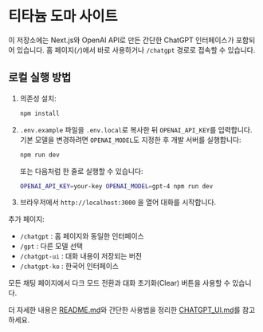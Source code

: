 # 티타늄 도마 사이트

이 저장소에는 Next.js와 OpenAI API로 만든 간단한 ChatGPT 인터페이스가 포함되어 있습니다. 홈 페이지(`/`)에서 바로 사용하거나 `/chatgpt` 경로로 접속할 수 있습니다.

## 로컬 실행 방법

1. 의존성 설치:
   ```bash
   npm install
   ```
2. `.env.example` 파일을 `.env.local`로 복사한 뒤 `OPENAI_API_KEY`를 입력합니다.
   기본 모델을 변경하려면 `OPENAI_MODEL`도 지정한 후 개발 서버를 실행합니다:
   ```bash
   npm run dev
   ```
   또는 다음처럼 한 줄로 실행할 수 있습니다:
   ```bash
   OPENAI_API_KEY=your-key OPENAI_MODEL=gpt-4 npm run dev
   ```
3. 브라우저에서 `http://localhost:3000` 을 열어 대화를 시작합니다.

추가 페이지:
- `/chatgpt` : 홈 페이지와 동일한 인터페이스
- `/gpt` : 다른 모델 선택
- `/chatgpt-ui` : 대화 내용이 저장되는 버전
- `/chatgpt-ko` : 한국어 인터페이스

모든 채팅 페이지에서 다크 모드 전환과 대화 초기화(Clear) 버튼을 사용할 수 있습니다.

더 자세한 내용은 [README.md](./README.md)와 간단한 사용법을 정리한
[CHATGPT_UI.md](./CHATGPT_UI.md)를 참고하세요.
